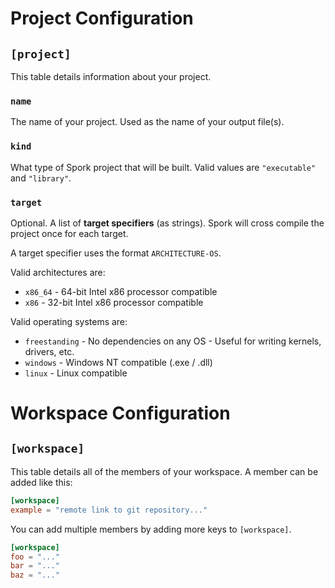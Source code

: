 # Project Configuration

## `[project]`
This table details information about your project.

### `name`
The name of your project. Used as the name of your output file(s).

### `kind`
What type of Spork project that will be built. Valid values are `"executable"` and `"library"`.

### `target`
Optional.
A list of **target specifiers** (as strings). Spork will cross compile the project once for each target.

A target specifier uses the format `ARCHITECTURE-OS`.

Valid architectures are:
- `x86_64` - 64-bit Intel x86 processor compatible
- `x86` - 32-bit Intel x86 processor compatible

Valid operating systems are:
- `freestanding` - No dependencies on any OS - Useful for writing kernels, drivers, etc.
- `windows` - Windows NT compatible (.exe / .dll)
- `linux` - Linux compatible

# Workspace Configuration

## `[workspace]`
This table details all of the members of your workspace.
A member can be added like this:

```toml
[workspace]
example = "remote link to git repository..."
```

You can add multiple members by adding more keys to `[workspace]`.

```toml
[workspace]
foo = "..."
bar = "..."
baz = "..."
```

